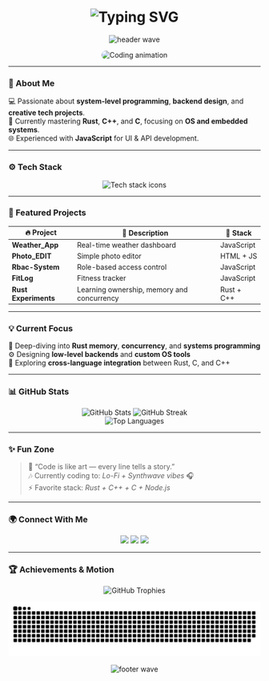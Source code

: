 <!-- 💫 Animated Cyber Header -->
<div style="pointer-events:none; user-select:none;">

<h1 align="center">
  <img src="https://readme-typing-svg.herokuapp.com?font=Fira+Code&weight=700&size=28&duration=3000&pause=1000&color=00EFFF&center=true&vCenter=true&width=600&lines=Hey,+I'm+Sargis!+👋;System+and+Backend+Developer+⚙️;Rust+%7C+C%2B%2B+%7C+C+%7C+JavaScript;Building+cool+things+every+day+🚀" 
       alt="Typing SVG" />
</h1>

<!-- 🧠 Header Wave -->
<p align="center">
  <img src="https://capsule-render.vercel.app/api?type=waving&color=0:00F0FF,100:8A2BE2&height=120&section=header&text=Welcome%20to%20my%20digital%20world!%20🌌&fontColor=FFFFFF&fontSize=28&fontAlignY=35&animation=twinkling" 
       alt="header wave" />
</p>

<!-- 💻 Coding Animation -->
<p align="center">
  <img src="https://media.giphy.com/media/qgQUggAC3Pfv687qPC/giphy.gif" 
       width="480" alt="Coding animation" style="border-radius:12px;" />
</p>

---

### 🧠 About Me  
💻 Passionate about **system-level programming**, **backend design**, and **creative tech projects**.  
🦀 Currently mastering **Rust**, **C++**, and **C**, focusing on **OS and embedded systems**.  
🌐 Experienced with **JavaScript** for UI & API development.  

---

### ⚙️ Tech Stack  

<p align="center">
  <img src="https://skillicons.dev/icons?i=rust,cpp,c,js,nodejs,react,vite,python,git,linux&perline=6" 
       alt="Tech stack icons" />
</p>

---

### 🚀 Featured Projects  

| 🔥 Project | 💬 Description | 🧠 Stack |
|-------------|----------------|----------|
| **Weather_App** | Real-time weather dashboard | JavaScript |
| **Photo_EDIT** | Simple photo editor | HTML + JS |
| **Rbac-System** | Role-based access control | JavaScript |
| **FitLog** | Fitness tracker | JavaScript |
| **Rust Experiments** | Learning ownership, memory and concurrency | Rust + C++ |

---

### 💡 Current Focus  

🦀 Deep-diving into **Rust memory**, **concurrency**, and **systems programming**  
⚙️ Designing **low-level backends** and **custom OS tools**  
🧠 Exploring **cross-language integration** between Rust, C, and C++  

---

### 📊 GitHub Stats  

<div align="center">
  <img src="https://github-readme-stats.vercel.app/api?username=sargisis&show_icons=true&theme=tokyonight&hide_border=true&count_private=true" 
       height="170" alt="GitHub Stats" />
  <img src="https://github-readme-streak-stats.herokuapp.com/?user=sargisis&theme=tokyonight&hide_border=true" 
       height="170" alt="GitHub Streak" />
</div>

<div align="center">
  <img src="https://github-readme-stats.vercel.app/api/top-langs/?username=sargisis&layout=compact&theme=tokyonight&hide_border=true&langs_count=8" 
       alt="Top Languages" />
</div>

---

### ✨ Fun Zone  

> 🧩 “Code is like art — every line tells a story.”  
🎶 Currently coding to: *Lo-Fi + Synthwave vibes* 🎧  
⚡ Favorite stack: *Rust + C++ + C + Node.js*  

---

### 🌍 Connect With Me  

<p align="center">
  <a style="pointer-events:none; user-select:none;">
    <img src="https://img.shields.io/badge/Gmail-D14836?style=for-the-badge&logo=gmail&logoColor=white" />
  </a>
  <a style="pointer-events:none; user-select:none;">
    <img src="https://img.shields.io/badge/LinkedIn-0077B5?style=for-the-badge&logo=linkedin&logoColor=white" />
  </a>
  <a style="pointer-events:none; user-select:none;">
    <img src="https://img.shields.io/badge/GitHub-171515?style=for-the-badge&logo=github&logoColor=white" />
  </a>
</p>

---

### 🏆 Achievements & Motion  

<p align="center">
  <img src="https://github-profile-trophy.vercel.app/?username=sargisis&theme=onedark&column=6&margin-w=10&margin-h=10" 
       alt="GitHub Trophies" />
</p>

<p align="center">
  <img src="https://raw.githubusercontent.com/Platane/snk/output/github-contribution-grid-snake.svg" 
       alt="Snake animation" />
</p>

<!-- 🌈 Footer Wave -->
<p align="center">
  <img src="https://capsule-render.vercel.app/api?type=waving&color=0:8A2BE2,100:00F0FF&height=120&section=footer&animation=twinkling" 
       alt="footer wave" />
</p>

</div>
